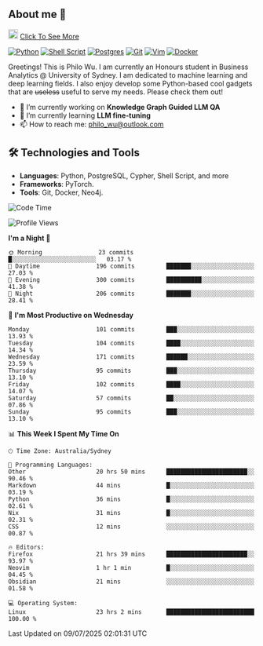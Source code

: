 ## About me 🤗

<a href="#"><img src="https://media.giphy.com/media/hvRJCLFzcasrR4ia7z/giphy.gif" width="20px" height="20px"></a> [Click To See More](https://codeboyphilo.github.io)

[![Python](https://img.shields.io/badge/python-3670A0?style=for-the-badge&logo=python&logoColor=ffdd54)](#)
[![Shell Script](https://img.shields.io/badge/shell_script-%23121011.svg?style=for-the-badge&logo=gnu-bash&logoColor=white)](#)
[![Postgres](https://img.shields.io/badge/postgres-%23316192.svg?style=for-the-badge&logo=postgresql&logoColor=white)](#)
[![Git](https://img.shields.io/badge/git-%23F05033.svg?style=for-the-badge&logo=git&logoColor=white)](#)
[![Vim](https://img.shields.io/badge/VIM-%2311AB00.svg?style=for-the-badge&logo=vim&logoColor=white)](#)
[![Docker](https://img.shields.io/badge/docker-%230db7ed.svg?style=for-the-badge&logo=docker&logoColor=white)](#)

Greetings! This is Philo Wu. I am currently an Honours student in Business Analytics \@ University of Sydney. I am dedicated to machine learning and deep learning fields. I also enjoy develop some Python-based cool gadgets that are ~~useless~~ useful to serve my needs. Please check them out!

- 🔭 I’m currently working on **Knowledge Graph Guided LLM QA**
- 🌱 I’m currently learning **LLM fine-tuning**
- 📫 How to reach me: philo_wu@outlook.com

## 🛠 Technologies and Tools
- **Languages**: Python, PostgreSQL, Cypher, Shell Script, and more
- **Frameworks**: PyTorch.
- **Tools**: Git, Docker, Neo4j.

<!--START_SECTION:waka-->
![Code Time](http://img.shields.io/badge/Code%20Time-864%20hrs%2025%20mins-blue)

![Profile Views](http://img.shields.io/badge/Profile%20Views-0-blue)

**I'm a Night 🦉** 

```text
🌞 Morning                23 commits          █░░░░░░░░░░░░░░░░░░░░░░░░   03.17 % 
🌆 Daytime                196 commits         ███████░░░░░░░░░░░░░░░░░░   27.03 % 
🌃 Evening                300 commits         ██████████░░░░░░░░░░░░░░░   41.38 % 
🌙 Night                  206 commits         ███████░░░░░░░░░░░░░░░░░░   28.41 % 
```
📅 **I'm Most Productive on Wednesday** 

```text
Monday                   101 commits         ███░░░░░░░░░░░░░░░░░░░░░░   13.93 % 
Tuesday                  104 commits         ████░░░░░░░░░░░░░░░░░░░░░   14.34 % 
Wednesday                171 commits         ██████░░░░░░░░░░░░░░░░░░░   23.59 % 
Thursday                 95 commits          ███░░░░░░░░░░░░░░░░░░░░░░   13.10 % 
Friday                   102 commits         ████░░░░░░░░░░░░░░░░░░░░░   14.07 % 
Saturday                 57 commits          ██░░░░░░░░░░░░░░░░░░░░░░░   07.86 % 
Sunday                   95 commits          ███░░░░░░░░░░░░░░░░░░░░░░   13.10 % 
```


📊 **This Week I Spent My Time On** 

```text
🕑︎ Time Zone: Australia/Sydney

💬 Programming Languages: 
Other                    20 hrs 50 mins      ███████████████████████░░   90.46 % 
Markdown                 44 mins             █░░░░░░░░░░░░░░░░░░░░░░░░   03.19 % 
Python                   36 mins             █░░░░░░░░░░░░░░░░░░░░░░░░   02.61 % 
Nix                      31 mins             █░░░░░░░░░░░░░░░░░░░░░░░░   02.31 % 
CSS                      12 mins             ░░░░░░░░░░░░░░░░░░░░░░░░░   00.87 % 

🔥 Editors: 
Firefox                  21 hrs 39 mins      ███████████████████████░░   93.97 % 
Neovim                   1 hr 1 min          █░░░░░░░░░░░░░░░░░░░░░░░░   04.45 % 
Obsidian                 21 mins             ░░░░░░░░░░░░░░░░░░░░░░░░░   01.58 % 

💻 Operating System: 
Linux                    23 hrs 2 mins       █████████████████████████   100.00 % 
```


 Last Updated on 09/07/2025 02:01:31 UTC
<!--END_SECTION:waka-->
